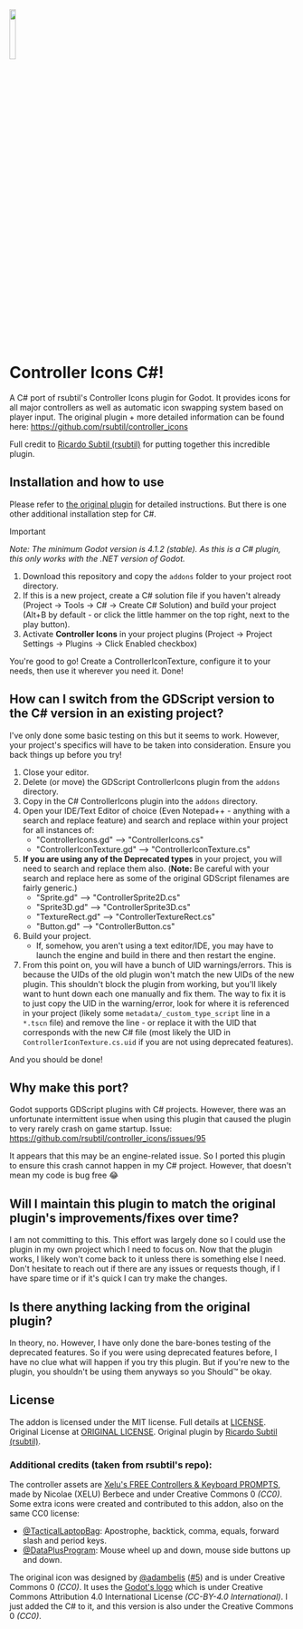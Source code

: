 <img src="https://raw.githubusercontent.com/jembawls/controller_icons_csharp/refs/heads/main/icon.png" width=15%>

# Controller Icons C#!

A C# port of rsubtil's Controller Icons plugin for Godot. It provides icons for all major controllers as well as automatic icon swapping system based on player input. The original plugin + more detailed information can be found here: https://github.com/rsubtil/controller_icons

Full credit to [Ricardo Subtil (rsubtil)](https://github.com/rsubtil) for putting together this incredible plugin.

## Installation and how to use
Please refer to [the original plugin](https://github.com/rsubtil/controller_icons) for detailed instructions. But there is one other additional installation step for C#.

> [!IMPORTANT]
> *Note: The minimum Godot version is 4.1.2 (stable). As this is a C# plugin, this only works with the .NET version of Godot.*

1. Download this repository and copy the `addons` folder to your project root directory.
2. If this is a new project, create a C# solution file if you haven't already (Project -> Tools -> C# -> Create C# Solution) and build your project (Alt+B by default - or click the little hammer on the top right, next to the play button).
3. Activate **Controller Icons** in your project plugins (Project -> Project Settings -> Plugins -> Click Enabled checkbox)

You're good to go! Create a ControllerIconTexture, configure it to your needs, then use it wherever you need it. Done!

## How can I switch from the GDScript version to the C# version in an existing project?
I've only done some basic testing on this but it seems to work. However, your project's specifics will have to be taken into consideration. Ensure you back things up before you try!

1. Close your editor.
2. Delete (or move) the GDScript ControllerIcons plugin from the `addons` directory.
3. Copy in the C# ControllerIcons plugin into the `addons` directory.
4. Open your IDE/Text Editor of choice (Even Notepad++ - anything with a search and replace feature) and search and replace within your project for all instances of:
    * "ControllerIcons.gd" --> "ControllerIcons.cs"
    * "ControllerIconTexture.gd" --> "ControllerIconTexture.cs"
5. __If you are using any of the Deprecated types__ in your project, you will need to search and replace them also. (__Note:__ Be careful with your search and replace here as some of the original GDScript filenames are fairly generic.)
    * "Sprite.gd" --> "ControllerSprite2D.cs"
    * "Sprite3D.gd" --> "ControllerSprite3D.cs"
    * "TextureRect.gd" --> "ControllerTextureRect.cs"
    * "Button.gd" --> "ControllerButton.cs"
6. Build your project.
     * If, somehow, you aren't using a text editor/IDE, you may have to launch the engine and build in there and then restart the engine.
8. From this point on, you will have a bunch of UID warnings/errors. This is because the UIDs of the old plugin won't match the new UIDs of the new plugin. This shouldn't block the plugin from working, but you'll likely want to hunt down each one manually and fix them. The way to fix it is to just copy the UID in the warning/error, look for where it is referenced in your project (likely some `metadata/_custom_type_script` line in a `*.tscn` file) and remove the line  - or replace it with the UID that corresponds with the new C# file (most likely the UID in `ControllerIconTexture.cs.uid` if you are not using deprecated features).

And you should be done!

## Why make this port?
Godot supports GDScript plugins with C# projects. However, there was an unfortunate intermittent issue when using this plugin that caused the plugin to very rarely crash on game startup. Issue: https://github.com/rsubtil/controller_icons/issues/95

It appears that this may be an engine-related issue. So I ported this plugin to ensure this crash cannot happen in my C# project. However, that doesn't mean my code is bug free 😂

## Will I maintain this plugin to match the original plugin's improvements/fixes over time?
I am not committing to this. This effort was largely done so I could use the plugin in my own project which I need to focus on. Now that the plugin works, I likely won't come back to it unless there is something else I need. Don't hesitate to reach out if there are any issues or requests though, if I have spare time or if it's quick I can try make the changes.

## Is there anything lacking from the original plugin?
In theory, no. However, I have only done the bare-bones testing of the deprecated features. So if you were using deprecated features before, I have no clue what will happen if you try this plugin. But if you're new to the plugin, you shouldn't be using them anyways so you Should™ be okay.

## License

The addon is licensed under the MIT license. Full details at [LICENSE](LICENSE). Original License at [ORIGINAL LICENSE](ORIGINAL_LICENSE). Original plugin by [Ricardo Subtil (rsubtil)](https://github.com/rsubtil).

### Additional credits (taken from rsubtil's repo):
The controller assets are [Xelu's FREE Controllers & Keyboard PROMPTS](https://thoseawesomeguys.com/prompts/), made by Nicolae (XELU) Berbece and under Creative Commons 0 _(CC0)_. Some extra icons were created and contributed to this addon, also on the same CC0 license:

- [@TacticalLaptopBag](https://github.com/TacticalLaptopBag): Apostrophe, backtick, comma, equals, forward slash and period keys.
- [@DataPlusProgram](https://github.com/DataPlusProgram): Mouse wheel up and down, mouse side buttons up and down.

The original icon was designed by [@adambelis](https://github.com/adambelis) ([#5](https://github.com/rsubtil/controller_icons/pull/5)) and is under Creative Commons 0 _(CC0)_. It uses the [Godot's logo](https://github.com/godotengine/godot/blob/master/icon.svg) which is under Creative Commons Attribution 4.0 International License _(CC-BY-4.0 International)_. I just added the C# to it, and this version is also under the Creative Commons 0 _(CC0)_.
